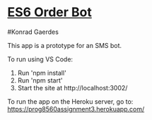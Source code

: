 # <a href="https://github.com/rhildred/ES6OrderBot" target="_blank">ES6 Order Bot</a>
#Konrad Gaerdes


This app is a prototype for an SMS bot.

To run using VS Code:
1. Run 'npm install'
2. Run 'npm start'
3. Start the site at http://localhost:3002/

To run the app on the Heroku server, go to:
https://prog8560assignment3.herokuapp.com/

